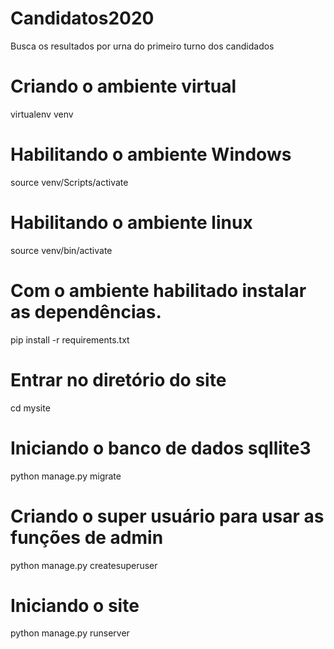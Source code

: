 # Candidatos2020
Busca os resultados por urna do primeiro turno dos candidados

# Criando o ambiente virtual
virtualenv venv

# Habilitando o ambiente Windows
source venv/Scripts/activate

# Habilitando o ambiente linux
source venv/bin/activate

# Com o ambiente habilitado instalar as dependências.
pip install -r requirements.txt 

# Entrar no diretório do site
cd mysite

# Iniciando o banco de dados sqllite3
python manage.py migrate

# Criando o super usuário para usar as funções de admin
python manage.py createsuperuser

# Iniciando o site
python manage.py runserver

